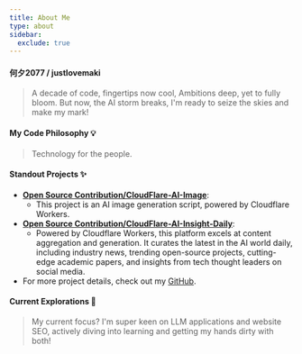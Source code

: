 ```yaml
---
title: About Me
type: about
sidebar:
  exclude: true
---
```

#### 何夕2077 / justlovemaki

> A decade of code, fingertips now cool,
> Ambitions deep, yet to fully bloom.
> But now, the AI storm breaks,
> I'm ready to seize the skies and make my mark!

#### My Code Philosophy 💡

> Technology for the people.

#### Standout Projects ✨

*   **[Open Source Contribution/CloudFlare-AI-Image](https://github.com/justlovemaki/CloudFlare-AI-Image)**:
    *   This project is an AI image generation script, powered by Cloudflare Workers.
*   **[Open Source Contribution/CloudFlare-AI-Insight-Daily](https://github.com/justlovemaki/CloudFlare-AI-Insight-Daily)**:
    *   Powered by Cloudflare Workers, this platform excels at content aggregation and generation. It curates the latest in the AI world daily, including industry news, trending open-source projects, cutting-edge academic papers, and insights from tech thought leaders on social media.
*   For more project details, check out my [GitHub](https://github.com/justlovemaki).

#### Current Explorations 🤔

> My current focus? I'm super keen on LLM applications and website SEO, actively diving into learning and getting my hands dirty with both!
